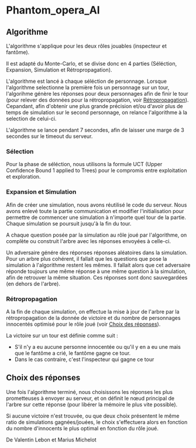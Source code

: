 # Phantom_opera_AI

## Algorithme

L'algorithme s'applique pour les deux rôles jouables (inspecteur et fantôme).

Il est adapté du Monte-Carlo, et se divise donc en 4 parties (Séléction, Expansion, Simulation et Rétropropagation).

L'algorithme est lancé à chaque séléction de personnage. Lorsque l'algorithme selectionne la première fois un personnage sur un tour, l'algorihme génère les réponses pour deux personnages afin de finir le tour (pour relever des données pour la rétropropagation, voir [Rétropropagation](#Rétropropagation)). Cepandant, afin d'obtenir une plus grande précision et/ou d'avoir plus de temps de simulation sur le second personnage, on relance l'algorithme à la selection de celui-ci.

L'algorithme se lance pendant 7 secondes, afin de laisser une marge de 3 secondes sur le timeout du serveur.

### Sélection
Pour la phase de séléction, nous utilisons la formule UCT (Upper Confidence Bound 1 applied to Trees) pour le compromis entre exploitation et exploration.

### Expansion et Simulation
Afin de créer une simulation, nous avons réutilisé le code du serveur. Nous avons enlevé toute la partie communication et modifier l'initialisation pour permettre de commencer une simulation à n'importe quel tour de la partie.
Chaque simulation se poursuit jusqu'à la fin du tour.

A chaque question posée par la simulation au rôle joué par l'algorithme, on complète ou construit l'arbre avec les réponses envoyées à celle-ci.

Un adversaire génére des réponses réponses aléatoires dans la simulation.
Pour un arbre plus cohérent, il fallait que les questions que pose la simulation à l'algorithme restent les mêmes. Il fallait alors que cet adversaire réponde toujours une même réponse à une même question à la simulation, afin de retrouver la même situation. Ces réponses sont donc sauvegardées (en dehors de l'arbre).

### Rétropropagation
A la fin de chaque simulation, on effectue la mise à jour de l'arbre par la rétropropagation de la donnée de victoire et du nombre de personnages innocentés optimisé pour le rôle joué (voir [Choix des réponses](#Choix-des-réponses)).

La victoire sur un tour est définie comme suit : 
- S'il n'y a eu aucune personne innocentée ou qu'il y en a eu une mais que le fantôme a crié, le fantôme gagne ce tour.
- Dans le cas contraire, c'est l'inspecteur qui gagne ce tour

## Choix des réponses
Une fois l'algorithme terminé, nous choisissons les réponses les plus prometteuses à envoyer au serveur, et on définit le nœud principal de l'arbre sur cette réponse (pour libérer la mémoire le plus vite possible).

Si aucune victoire n'est trouvée, ou que deux choix présentent le même ratio de simulations gagnées/jouées, le choix s'effectuera alors en fonction du nombre d'innocents le plus optimal en fonction du rôle joué.

De Valentin Lebon et Marius Michelot
